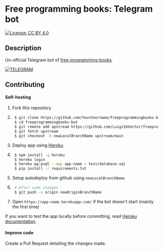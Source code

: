 # Free programming books: Telegram bot

[![License: CC BY 4.0](https://img.shields.io/badge/License-CC%20BY%204.0-lightgrey.svg)](https://creativecommons.org/licenses/by/4.0/)

## Description

Un-official Telegram bot of [free-programming-books](https://github.com/EbookFoundation/free-programming-books/).

[![TELEGRAM](https://img.shields.io/badge/Telegram-2CA5E0?style=for-the-badge&logo=telegram&logoColor=white)](https://t.me/freeprogrammingbooks_bot)

## Contributing

#### Self-hosting

1. Fork this repository

2. ```sh
    $ git clone https://github.com/YourUsername/freeprogrammingbooks-bot.git
    $ cd freeprogrammingbooks-bot
    $ git remote add upstream https://github.com/LuigiImVector/freeprogrammingbooks-bot.git
    $ git fetch upstream
    $ git checkout -b newLocalBranchName upstream/main
    ```

3. Deploy app using [Heroku](https://heroku.com/deploy?template=https://github.com/LuigiImVector/freeprogrammingbooks-bot)

4. ```sh
    $ npm install -g heroku
    $ heroku login
    $ heroku pg:psql --app app-name < test/database.sql
    $ pip install -r requirements.txt
    ```

5. Setup autodeploy from github using `newLocalBranchName`

6. ```sh
    # After some changes
    $ git push -u origin newOriginBranchName
    ```

7. Open `https://app-name.herokuapp.com/` if the bot doesn't start (mainly the first time)

If you want to test the app     locally before committing, read [Heroku documentation](https://devcenter.heroku.com/articles/heroku-local).


#### Improve code

Create a Pull Request detailing the changes made.